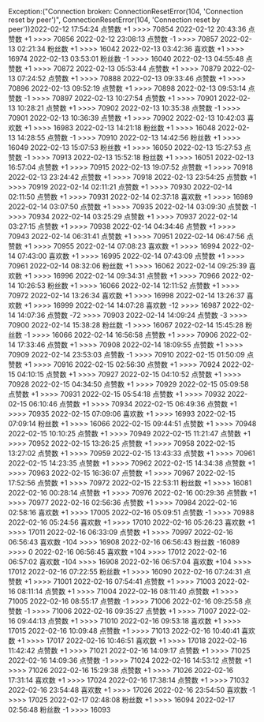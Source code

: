 Exception:("Connection broken: ConnectionResetError(104, 'Connection reset by peer')", ConnectionResetError(104, 'Connection reset by peer'))2022-02-12  17:54:24   点赞数 +1 >>>> 70854
2022-02-12  20:43:36   点赞数 +1 >>>> 70856
2022-02-12  23:08:13   点赞数 -1 >>>> 70857
2022-02-13  02:21:34   粉丝数 +1 >>>> 16042
2022-02-13  03:42:36   喜欢数 +1 >>>> 16974
2022-02-13  03:53:01   粉丝数 -1 >>>> 16040
2022-02-13  04:55:48   点赞数 +1 >>>> 70872
2022-02-13  05:53:44   点赞数 +1 >>>> 70879
2022-02-13  07:24:52   点赞数 +1 >>>> 70888
2022-02-13  09:33:46   点赞数 +1 >>>> 70896
2022-02-13  09:52:19   点赞数 +1 >>>> 70898
2022-02-13  09:53:14   点赞数 -1 >>>> 70897
2022-02-13  10:27:54   点赞数 +1 >>>> 70901
2022-02-13  10:28:21   点赞数 +1 >>>> 70902
2022-02-13  10:35:38   点赞数 -1 >>>> 70901
2022-02-13  10:36:39   点赞数 +1 >>>> 70902
2022-02-13  10:42:03   喜欢数 +1 >>>> 16983
2022-02-13  14:21:18   粉丝数 +1 >>>> 16048
2022-02-13  14:28:55   点赞数 -1 >>>> 70910
2022-02-13  14:42:56   粉丝数 +1 >>>> 16049
2022-02-13  15:07:53   粉丝数 +1 >>>> 16050
2022-02-13  15:27:53   点赞数 -1 >>>> 70913
2022-02-13  15:52:18   粉丝数 +1 >>>> 16051
2022-02-13  16:57:04   点赞数 +1 >>>> 70915
2022-02-13  19:07:52   点赞数 +1 >>>> 70918
2022-02-13  23:24:42   点赞数 +1 >>>> 70918
2022-02-13  23:54:25   点赞数 +1 >>>> 70919
2022-02-14  02:11:21   点赞数 +1 >>>> 70930
2022-02-14  02:11:50   点赞数 +1 >>>> 70931
2022-02-14  02:37:18   喜欢数 +1 >>>> 16989
2022-02-14  03:07:50   点赞数 +1 >>>> 70935
2022-02-14  03:09:30   点赞数 -1 >>>> 70934
2022-02-14  03:25:29   点赞数 +1 >>>> 70937
2022-02-14  03:27:15   点赞数 +1 >>>> 70938
2022-02-14  04:34:46   点赞数 +1 >>>> 70943
2022-02-14  06:31:41   点赞数 +1 >>>> 70951
2022-02-14  06:47:56   点赞数 +1 >>>> 70955
2022-02-14  07:08:23   喜欢数 +1 >>>> 16994
2022-02-14  07:43:00   喜欢数 +1 >>>> 16995
2022-02-14  07:43:09   点赞数 +1 >>>> 70961
2022-02-14  08:32:06   粉丝数 +1 >>>> 16062
2022-02-14  09:25:39   喜欢数 +1 >>>> 16996
2022-02-14  09:34:31   点赞数 +1 >>>> 70966
2022-02-14  10:26:53   粉丝数 +1 >>>> 16066
2022-02-14  12:11:52   点赞数 +1 >>>> 70972
2022-02-14  13:26:34   喜欢数 +1 >>>> 16998
2022-02-14  13:26:37   喜欢数 +1 >>>> 16999
2022-02-14  14:07:28   喜欢数 -12 >>>> 16987
2022-02-14  14:07:36   点赞数 -72 >>>> 70903
2022-02-14  14:09:24   点赞数 -3 >>>> 70900
2022-02-14  15:38:28   粉丝数 -1 >>>> 16067
2022-02-14  15:45:28   粉丝数 -1 >>>> 16066
2022-02-14  16:56:58   点赞数 +1 >>>> 70906
2022-02-14  17:33:46   点赞数 +1 >>>> 70908
2022-02-14  18:09:55   点赞数 +1 >>>> 70909
2022-02-14  23:53:03   点赞数 -1 >>>> 70910
2022-02-15  01:50:09   点赞数 +1 >>>> 70916
2022-02-15  02:56:30   点赞数 +1 >>>> 70924
2022-02-15  04:10:15   点赞数 +1 >>>> 70927
2022-02-15  04:10:52   点赞数 +1 >>>> 70928
2022-02-15  04:34:50   点赞数 +1 >>>> 70929
2022-02-15  05:09:58   点赞数 +1 >>>> 70931
2022-02-15  05:54:18   点赞数 +1 >>>> 70932
2022-02-15  06:10:46   点赞数 +1 >>>> 70934
2022-02-15  06:49:36   点赞数 +1 >>>> 70935
2022-02-15  07:09:06   喜欢数 +1 >>>> 16993
2022-02-15  07:09:14   粉丝数 +1 >>>> 16066
2022-02-15  09:44:51   点赞数 +1 >>>> 70948
2022-02-15  10:10:25   点赞数 +1 >>>> 70949
2022-02-15  11:21:47   点赞数 +1 >>>> 70952
2022-02-15  13:26:25   点赞数 +1 >>>> 70958
2022-02-15  13:27:02   点赞数 +1 >>>> 70959
2022-02-15  13:43:33   点赞数 +1 >>>> 70961
2022-02-15  14:23:35   点赞数 +1 >>>> 70962
2022-02-15  14:34:38   点赞数 +1 >>>> 70963
2022-02-15  16:36:07   点赞数 +1 >>>> 70967
2022-02-15  17:52:56   点赞数 +1 >>>> 70972
2022-02-15  22:53:11   粉丝数 +1 >>>> 16081
2022-02-16  00:28:14   点赞数 +1 >>>> 70976
2022-02-16  00:29:36   点赞数 +1 >>>> 70977
2022-02-16  02:56:36   点赞数 +1 >>>> 70984
2022-02-16  02:58:16   喜欢数 +1 >>>> 17005
2022-02-16  05:09:51   点赞数 -1 >>>> 70988
2022-02-16  05:24:56   喜欢数 +1 >>>> 17010
2022-02-16  05:26:23   喜欢数 +1 >>>> 17011
2022-02-16  06:33:09   点赞数 +1 >>>> 70997
2022-02-16  06:56:43   喜欢数 -104 >>>> 16908
2022-02-16  06:56:43   粉丝数 -16089 >>>> 0
2022-02-16  06:56:45   喜欢数 +104 >>>> 17012
2022-02-16  06:57:02   喜欢数 -104 >>>> 16908
2022-02-16  06:57:04   喜欢数 +104 >>>> 17012
2022-02-16  07:22:55   粉丝数 +1 >>>> 16090
2022-02-16  07:24:31   点赞数 +1 >>>> 71001
2022-02-16  07:54:41   点赞数 +1 >>>> 71003
2022-02-16  08:11:14   点赞数 +1 >>>> 71004
2022-02-16  08:11:40   点赞数 +1 >>>> 71005
2022-02-16  08:55:17   点赞数 -1 >>>> 71006
2022-02-16  09:25:58   点赞数 -1 >>>> 71006
2022-02-16  09:35:27   点赞数 +1 >>>> 71007
2022-02-16  09:44:13   点赞数 +1 >>>> 71010
2022-02-16  09:53:18   喜欢数 +1 >>>> 17015
2022-02-16  10:09:48   点赞数 +1 >>>> 71013
2022-02-16  10:40:41   喜欢数 +1 >>>> 17017
2022-02-16  10:46:51   喜欢数 +1 >>>> 17018
2022-02-16  11:42:42   点赞数 +1 >>>> 71021
2022-02-16  14:09:17   点赞数 +1 >>>> 71025
2022-02-16  14:09:36   点赞数 -1 >>>> 71024
2022-02-16  14:53:12   点赞数 +1 >>>> 71026
2022-02-16  15:29:38   点赞数 +1 >>>> 71026
2022-02-16  17:31:14   喜欢数 +1 >>>> 17024
2022-02-16  17:38:14   点赞数 +1 >>>> 71032
2022-02-16  23:54:48   喜欢数 +1 >>>> 17026
2022-02-16  23:54:50   喜欢数 -1 >>>> 17025
2022-02-17  02:48:08   粉丝数 +1 >>>> 16094
2022-02-17  02:56:48   粉丝数 -1 >>>> 16093
